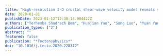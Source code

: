```yaml
---
title: "High-resolution 3-D crustal shear-wave velocity model reveals structural and seismicity segmentation of the central-southern Tanlu Fault zone, eastern China"
date: 2020-01-01
publishDate: 2023-01-12T12:38:14.904422Z
authors: ["Terhemba Shadrach Bem", "Huajian Yao", "Song Luo", "Yuan Yang", "Xingzhou Wang", "Xiaoli Wang", "Lingli Li", "Bin Liu"]
publication_types: ["2"]
abstract: ""
featured: false
publication: "*Tectonophysics*"
doi: "10.1016/j.tecto.2020.228372"
---
```


